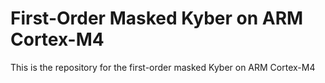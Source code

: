 # First-Order Masked Kyber on ARM Cortex-M4
This is the repository for the first-order masked Kyber on ARM Cortex-M4
